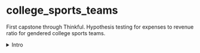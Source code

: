 # college_sports_teams
First capstone through Thinkful. Hypothesis testing for expenses to revenue ratio for gendered college sports teams.

<details>
  <summary>Intro</summary>
  
  # Doc Overview 📄
  There are 2 documents associated with the 1st iteration of this project. There's the slide deck "Expenses and Revenues of College Sports Teams by Gender"
  and the Jupyter Notebook "EtR Ratio Report".
  
  The Jupyter notebook itself uses some not-so-stellar coding. There's some ~brute force~ and several inefficient for loops. The code along with
  another iteration of the project with a slightly different goal will be updated and provided here.
  
  # Background ✨
  The U.S. Department of Education keeps various records over universities' athletic departments. Gender equity in sports is a commonly discussed topic.
  It's important to consider how we can work to create a more equitable system. As an educational institution, the U.S.     
  Department of Education can gain benefits from seeking to explore the public college system's distribution of finances in a data-driven manner.
  
  The original research question for this project was: How many public 4-year universities do not spend an equitable amount of money on their gendered sport teams?
  
  This question leads us to the following 2 hypotheses:
  
  H0: On average, public 4-year universities spend the same ratio of funds on women’s teams as men’s teams when normalized by the revenue to
  total revenue ratio that each team brings to the university.
  
  Ha: On average, public 4-year universities do not spend the same ratio of funds on women’s teams as men’s teams when normalized by the
  revenue that each team brings to the university.
